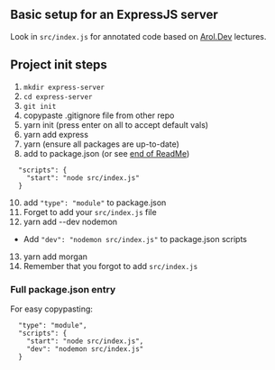 ## Basic setup for an ExpressJS server

Look in `src/index.js` for annotated code based on [Arol.Dev](https://www.arol.dev/) lectures.

## Project init steps

1. `mkdir express-server`
2. `cd express-server`
3. `git init`
4. copypaste .gitignore file from other repo
6. yarn init (press enter on all to accept default vals)
7. yarn add express
8. yarn (ensure all packages are up-to-date)
9. add to package.json (or see [end of ReadMe](https://github.com/craigostrin/express-server/blob/main/README.md#full-packagejson-entry))

```
  "scripts": {
    "start": "node src/index.js"
  }
```

10. add `"type": "module"` to package.json
11. Forget to add your `src/index.js` file
12. yarn add --dev nodemon
   * Add `"dev": "nodemon src/index.js"` to package.json scripts
13. yarn add morgan
14. Remember that you forgot to add `src/index.js`

### Full package.json entry
For easy copypasting:

```
  "type": "module",
  "scripts": {
    "start": "node src/index.js",
    "dev": "nodemon src/index.js"
  }
```
